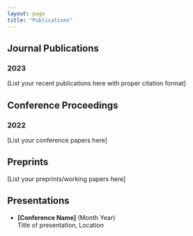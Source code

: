 ```yaml
---
layout: page
title: "Publications"
---
```


## Journal Publications

### 2023
[List your recent publications here with proper citation format]

## Conference Proceedings

### 2022
[List your conference papers here]

## Preprints
[List your preprints/working papers here]

## Presentations
- **[Conference Name]** (Month Year)  
  Title of presentation, Location
